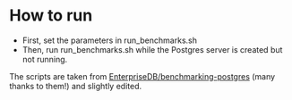 # How to run

- First, set the parameters in run_benchmarks.sh
- Then, run run_benchmarks.sh while the Postgres server is created but not running.

The scripts are taken from [EnterpriseDB/benchmarking-postgres](https://github.com/EnterpriseDB/benchmarking-postgres/tree/master) (many thanks to them!) and slightly edited.